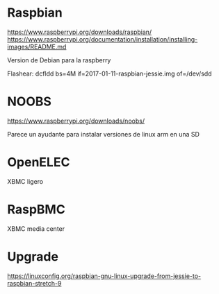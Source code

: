 # Raspbian
https://www.raspberrypi.org/downloads/raspbian/
https://www.raspberrypi.org/documentation/installation/installing-images/README.md

Version de Debian para la raspberry

Flashear:
dcfldd bs=4M if=2017-01-11-raspbian-jessie.img of=/dev/sdd


# NOOBS
https://www.raspberrypi.org/downloads/noobs/

Parece un ayudante para instalar versiones de linux arm en una SD

# OpenELEC
XBMC ligero

# RaspBMC
XBMC media center


# Upgrade
https://linuxconfig.org/raspbian-gnu-linux-upgrade-from-jessie-to-raspbian-stretch-9
